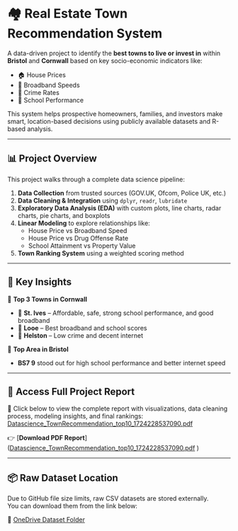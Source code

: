 # 🏘️ Real Estate Town Recommendation System

A data-driven project to identify the **best towns to live or invest in** within **Bristol** and **Cornwall** based on key socio-economic indicators like:

- 🏠 House Prices  
- 📶 Broadband Speeds  
- 🚓 Crime Rates  
- 🏫 School Performance  

This system helps prospective homeowners, families, and investors make smart, location-based decisions using publicly available datasets and R-based analysis.

---

## 📊 Project Overview

This project walks through a complete data science pipeline:

1. **Data Collection** from trusted sources (GOV.UK, Ofcom, Police UK, etc.)
2. **Data Cleaning & Integration** using `dplyr`, `readr`, `lubridate`
3. **Exploratory Data Analysis (EDA)** with custom plots, line charts, radar charts, pie charts, and boxplots
4. **Linear Modeling** to explore relationships like:
   - House Price vs Broadband Speed
   - House Price vs Drug Offense Rate
   - School Attainment vs Property Value
5. **Town Ranking System** using a weighted scoring method

---

## 🧾 Key Insights

📍 **Top 3 Towns in Cornwall**  
- 🥇 **St. Ives** – Affordable, safe, strong school performance, and good broadband  
- 🥈 **Looe** – Best broadband and school scores  
- 🥉 **Helston** – Low crime and decent internet

📍 **Top Area in Bristol**  
- **BS7 9** stood out for high school performance and better internet speed

---

## 🔗 Access Full Project Report

📄 Click below to view the complete report with visualizations, data cleaning process, modeling insights, and final rankings:
[Datascience_TownRecommendation_top10_1724228537090.pdf](https://github.com/user-attachments/files/19627698/Datascience_TownRecommendation_top10_1724228537090.pdf)


👉 [**Download PDF Report**] ([Datascience_TownRecommendation_top10_1724228537090.pdf](https://github.com/user-attachments/files/19627698/Datascience_TownRecommendation_top10_1724228537090.pdf)
)

---

## 📦 Raw Dataset Location

Due to GitHub file size limits, raw CSV datasets are stored externally.  
You can download them from the link below:

📁 [OneDrive Dataset Folder](https://1drv.ms/f/s!AhkZdqDBqgyqbBnbpQgt2CEd9XE?e=vbgUsa)

